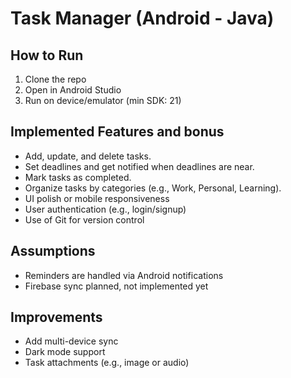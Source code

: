 # Task Manager (Android - Java)

## How to Run
1. Clone the repo
2. Open in Android Studio
3. Run on device/emulator (min SDK: 21)

## Implemented Features and bonus
- Add, update, and delete tasks.
- Set deadlines and get notified when deadlines are near.
- Mark tasks as completed.
- Organize tasks by categories (e.g., Work, Personal, Learning).
- UI polish or mobile responsiveness
- User authentication (e.g., login/signup)
- Use of Git for version control

## Assumptions
- Reminders are handled via Android notifications
- Firebase sync planned, not implemented yet

## Improvements
- Add multi-device sync
- Dark mode support
- Task attachments (e.g., image or audio)
